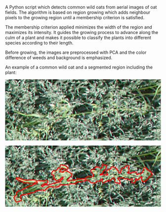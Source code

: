 A Python script which detects common wild oats from aerial images of oat fields.
The algorithm is based on region growing which adds neighbour pixels
to the growing region until a membership criterion is satisfied.

The membership criterion applied minimizes the width of the region and maximizes its intensity.
It guides the growing process to advance along the culm of a plant and makes
it possible to classify the plants into different species according to their length.

Before growing, the images are preprocessed with PCA and the color difference of weeds and background is emphasized.

An example of a common wild oat and a segmented region including the plant: 

![a common wild oat](original.png)



![a segmented common wild oat](segmented.png)

